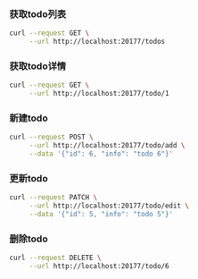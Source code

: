 ### 获取todo列表
```bash
curl --request GET \
     --url http://localhost:20177/todos
```

### 获取todo详情
```bash
curl --request GET \
     --url http://localhost:20177/todo/1
```

### 新建todo
```bash
curl --request POST \
     --url http://localhost:20177/todo/add \
     --data '{"id": 6, "info": "todo 6"}'
```

### 更新todo
```bash
curl --request PATCH \
     --url http://localhost:20177/todo/edit \
     --data '{"id": 5, "info": "todo 5"}'
```

### 删除todo
```bash
curl --request DELETE \
     --url http://localhost:20177/todo/6
```
